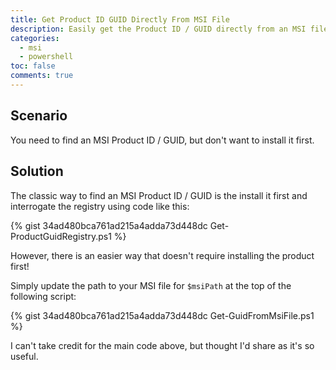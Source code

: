 ```yaml
---
title: Get Product ID GUID Directly From MSI File
description: Easily get the Product ID / GUID directly from an MSI file, without installing it first.
categories:
  - msi
  - powershell
toc: false
comments: true
---
```


## Scenario

You need to find an MSI Product ID / GUID, but don't want to install it first.

## Solution

The classic way to find an MSI Product ID / GUID is the install it first and interrogate the registry using code 
like this:

{% gist 34ad480bca761ad215a4adda73d448dc Get-ProductGuidRegistry.ps1 %}

However, there is an easier way that doesn't require installing the product first!

Simply update the path to your MSI file for `$msiPath` at the top of the following script:

{% gist 34ad480bca761ad215a4adda73d448dc Get-GuidFromMsiFile.ps1 %}

I can't take credit for the main code above, but thought I'd share as it's so useful.
